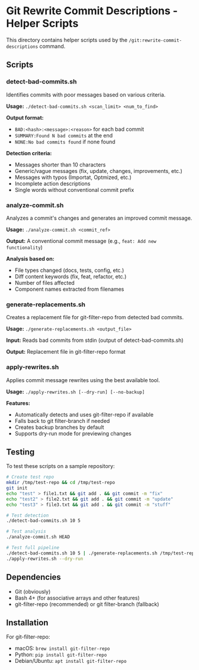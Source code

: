 # Git Rewrite Commit Descriptions - Helper Scripts

This directory contains helper scripts used by the `/git:rewrite-commit-descriptions` command.

## Scripts

### detect-bad-commits.sh
Identifies commits with poor messages based on various criteria.

**Usage:** `./detect-bad-commits.sh <scan_limit> <num_to_find>`

**Output format:**
- `BAD:<hash>:<message>:<reason>` for each bad commit
- `SUMMARY:Found N bad commits` at the end
- `NONE:No bad commits found` if none found

**Detection criteria:**
- Messages shorter than 10 characters
- Generic/vague messages (fix, update, changes, improvements, etc.)
- Messages with typos (Importat, Optmized, etc.)
- Incomplete action descriptions
- Single words without conventional commit prefix

### analyze-commit.sh
Analyzes a commit's changes and generates an improved commit message.

**Usage:** `./analyze-commit.sh <commit_ref>`

**Output:** A conventional commit message (e.g., `feat: Add new functionality`)

**Analysis based on:**
- File types changed (docs, tests, config, etc.)
- Diff content keywords (fix, feat, refactor, etc.)
- Number of files affected
- Component names extracted from filenames

### generate-replacements.sh
Creates a replacement file for git-filter-repo from detected bad commits.

**Usage:** `./generate-replacements.sh <output_file>`

**Input:** Reads bad commits from stdin (output of detect-bad-commits.sh)

**Output:** Replacement file in git-filter-repo format

### apply-rewrites.sh
Applies commit message rewrites using the best available tool.

**Usage:** `./apply-rewrites.sh [--dry-run] [--no-backup]`

**Features:**
- Automatically detects and uses git-filter-repo if available
- Falls back to git filter-branch if needed
- Creates backup branches by default
- Supports dry-run mode for previewing changes

## Testing

To test these scripts on a sample repository:

```bash
# Create test repo
mkdir /tmp/test-repo && cd /tmp/test-repo
git init
echo "test" > file1.txt && git add . && git commit -m "fix"
echo "test2" > file2.txt && git add . && git commit -m "update"
echo "test3" > file3.txt && git add . && git commit -m "stuff"

# Test detection
./detect-bad-commits.sh 10 5

# Test analysis
./analyze-commit.sh HEAD

# Test full pipeline
./detect-bad-commits.sh 10 5 | ./generate-replacements.sh /tmp/test-replacements.txt
./apply-rewrites.sh --dry-run
```

## Dependencies

- Git (obviously)
- Bash 4+ (for associative arrays and other features)
- git-filter-repo (recommended) or git filter-branch (fallback)

## Installation

For git-filter-repo:
- macOS: `brew install git-filter-repo`
- Python: `pip install git-filter-repo`
- Debian/Ubuntu: `apt install git-filter-repo`